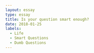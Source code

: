 ```yaml
---
layout: essay
type: essay
title: Is your question smart enough?
date: 2018-01-25
labels:
  - Life
  - Smart Questions
  - Dumb Questions
---
```

